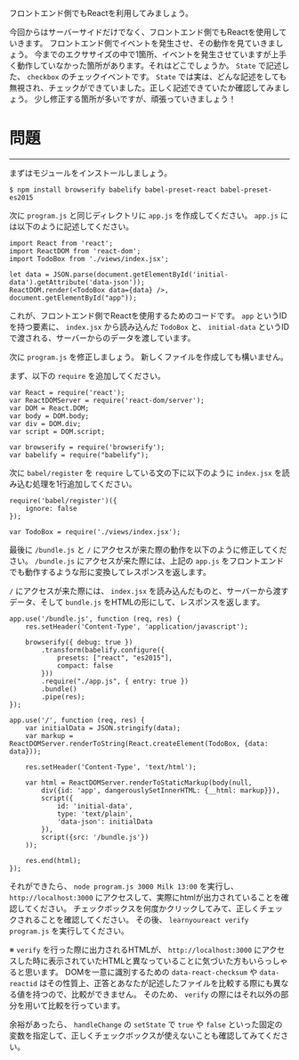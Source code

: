 フロントエンド側でもReactを利用してみましょう。

今回からはサーバーサイドだけでなく、フロントエンド側でもReactを使用していきます。
フロントエンド側でイベントを発生させ、その動作を見ていきましょう。
今までのエクササイズの中で1箇所、イベントを発生させていますが上手く動作していなかった箇所があります。それはどこでしょうか。
`State` で記述した、 `checkbox` のチェックイベントです。
`State` では実は、どんな記述をしても無視され、チェックができていました。正しく記述できていたか確認してみましょう。
少し修正する箇所が多いですが、頑張っていきましょう！

# 問題
---

まずはモジュールをインストールしましょう。

```
$ npm install browserify babelify babel-preset-react babel-preset-es2015
```

次に `program.js` と同じディレクトリに `app.js` を作成してください。 `app.js` には以下のように記述してください。

```
import React from 'react';
import ReactDOM from 'react-dom';
import TodoBox from './views/index.jsx';

let data = JSON.parse(document.getElementById('initial-data').getAttribute('data-json'));
ReactDOM.render(<TodoBox data={data} />, document.getElementById("app"));
```

これが、フロントエンド側でReactを使用するためのコードです。 `app` というIDを持つ要素に、  `index.jsx` から読み込んだ `TodoBox` と、 `initial-data` というIDで渡される、サーバーからのデータを渡しています。

次に `program.js` を修正しましょう。
新しくファイルを作成しても構いません。

まず、以下の `require` を追加してください。

```
var React = require('react');
var ReactDOMServer = require('react-dom/server');
var DOM = React.DOM;
var body = DOM.body;
var div = DOM.div;
var script = DOM.script;

var browserify = require('browserify');
var babelify = require("babelify");
```

次に `babel/register` を `require` している文の下に以下のように `index.jsx` を読み込む処理を1行追加してください。

```
require('babel/register')({
    ignore: false
});

var TodoBox = require('./views/index.jsx');
```

最後に `/bundle.js` と `/` にアクセスが来た際の動作を以下のように修正してください。
`/bundle.js` にアクセスが来た際には、上記の `app.js` をフロントエンドでも動作するような形に変換してレスポンスを返します。

`/` にアクセスが来た際には、 `index.jsx` を読み込んだものと、サーバーから渡すデータ、そして `bundle.js` をHTMLの形にして、レスポンスを返します。

```
app.use('/bundle.js', function (req, res) {
    res.setHeader('Content-Type', 'application/javascript');

    browserify({ debug: true })
        .transform(babelify.configure({
            presets: ["react", "es2015"],
            compact: false
        }))
        .require("./app.js", { entry: true })
        .bundle()
        .pipe(res);
});

app.use('/', function (req, res) {
    var initialData = JSON.stringify(data);
    var markup = ReactDOMServer.renderToString(React.createElement(TodoBox, {data: data}));

    res.setHeader('Content-Type', 'text/html');

    var html = ReactDOMServer.renderToStaticMarkup(body(null,
        div({id: 'app', dangerouslySetInnerHTML: {__html: markup}}),
        script({
            id: 'initial-data',
            type: 'text/plain',
            'data-json': initialData
        }),
        script({src: '/bundle.js'})
    ));

    res.end(html);
});
```

それができたら、 `node program.js 3000 Milk 13:00` を実行し、 `http://localhost:3000` にアクセスして、実際にhtmlが出力されていることを確認してください。
チェックボックスを何度かクリックしてみて、正しくチェックされることを確認してください。
その後、 `learnyoureact verify program.js` を実行してください。

※ `verify` を行った際に出力されるHTMLが、 `http://localhost:3000` にアクセスした時に表示されていたHTMLと異なっていることに気づいた方もいらっしゃると思います。
DOMを一意に識別するための `data-react-checksum` や `data-reactid` はその性質上、正答とあなたが記述したファイルを比較する際にも異なる値を持つので、比較ができません。
そのため、 `verify` の際にはそれ以外の部分を用いて比較を行っています。

余裕があったら、 `handleChange` の `setState` で `true` や `false` といった固定の変数を指定して、正しくチェックボックスが使えないことも確認してみてください。
